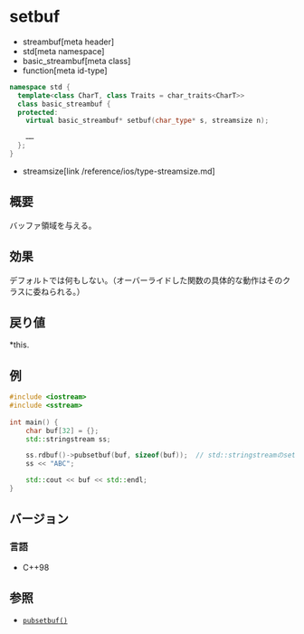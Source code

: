 # setbuf
* streambuf[meta header]
* std[meta namespace]
* basic_streambuf[meta class]
* function[meta id-type]

```cpp
namespace std {
  template<class CharT, class Traits = char_traits<CharT>>
  class basic_streambuf {
  protected:
    virtual basic_streambuf* setbuf(char_type* s, streamsize n);

    ……
  };
}
```
* streamsize[link /reference/ios/type-streamsize.md]

## 概要
バッファ領域を与える。

## 効果
デフォルトでは何もしない。（オーバーライドした関数の具体的な動作はそのクラスに委ねられる。）

## 戻り値
*this.

## 例
```cpp example
#include <iostream>
#include <sstream>
 
int main() {
    char buf[32] = {};
    std::stringstream ss;

    ss.rdbuf()->pubsetbuf(buf, sizeof(buf));  // std::stringstreamのsetbuf()が呼ばれる
    ss << "ABC";

    std::cout << buf << std::endl;
}
```

## バージョン
### 言語
- C++98

## 参照
- [`pubsetbuf()`](pubsetbuf.md)

